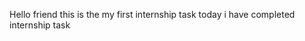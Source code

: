 Hello friend this is the my first internship task
today i have completed internship task  
    
       
  
    
        
   
   